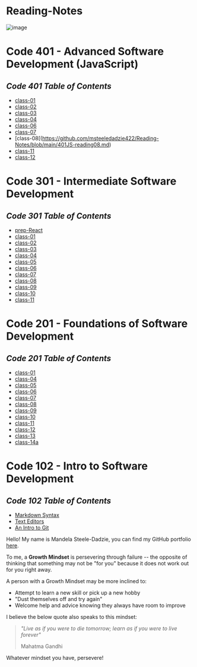 # Reading-Notes

![image](https://media.istockphoto.com/vectors/watering-brain-plant-vector-id478934002?b=1&k=20&m=478934002&s=612x612&w=0&h=uDTKfKDBsbNinsbGiJ9w_ucUBYU0cUQItupuqIExCV0=)

# Code 401 - Advanced Software Development (JavaScript)

## _Code 401 Table of Contents_

- [class-01](https://github.com/msteeledadzie422/Reading-Notes/blob/main/401JS-reading01.md)
- [class-02](https://github.com/msteeledadzie422/Reading-Notes/blob/main/401JS-reading02.md)
- [class-03](https://github.com/msteeledadzie422/Reading-Notes/blob/main/401JS-reading03.md)
- [class-04](https://github.com/msteeledadzie422/Reading-Notes/blob/main/401JS-reading04.md)
- [class-06](https://github.com/msteeledadzie422/Reading-Notes/blob/main/401JS-reading06.md)
- [class-07](https://github.com/msteeledadzie422/Reading-Notes/blob/main/401JS-reading07.md)
- [class-08[(https://github.com/msteeledadzie422/Reading-Notes/blob/main/401JS-reading08.md)
- [class-11](https://github.com/msteeledadzie422/Reading-Notes/blob/main/401JS-reading11.md)
- [class-12](https://github.com/msteeledadzie422/Reading-Notes/blob/main/401JS-reading12.md)

# Code 301 - Intermediate Software Development

## _Code 301 Table of Contents_
- [prep-React](https://github.com/msteeledadzie422/Reading-Notes/blob/main/301-prep-diveintoreact.md)
- [class-01](https://github.com/msteeledadzie422/Reading-Notes/blob/main/301-reading01.md)
- [class-02](https://github.com/msteeledadzie422/Reading-Notes/blob/main/301-reading02.md)
- [class-03](https://github.com/msteeledadzie422/Reading-Notes/blob/main/301-reading03.md)
- [class-04](https://github.com/msteeledadzie422/Reading-Notes/blob/main/301-reading04.md)
- [class-05](https://github.com/msteeledadzie422/Reading-Notes/blob/main/301-reading05.md)
- [class-06](https://github.com/msteeledadzie422/Reading-Notes/blob/main/301-reading06.md)
- [class-07](https://github.com/msteeledadzie422/Reading-Notes/blob/main/301-reading07.md)
- [class-08](https://github.com/msteeledadzie422/Reading-Notes/blob/main/301-reading08.md)
- [class-09](https://github.com/msteeledadzie422/Reading-Notes/blob/main/301-reading09.md)
- [class-10](https://github.com/msteeledadzie422/Reading-Notes/blob/main/301-reading10.md)
- [class-11](https://github.com/msteeledadzie422/Reading-Notes/blob/main/301-reading11.md)

# Code 201 - Foundations of Software Development

## _Code 201 Table of Contents_
- [class-01](https://github.com/msteeledadzie422/Reading-Notes/blob/main/201-class-01)
- [class-04](https://github.com/msteeledadzie422/Reading-Notes/blob/main/201-reading04.md)
- [class-05](https://github.com/msteeledadzie422/Reading-Notes/blob/main/201-reading05.md)
- [class-06](https://github.com/msteeledadzie422/Reading-Notes/tree/main/201-reading06.md)
- [class-07](https://github.com/msteeledadzie422/Reading-Notes/blob/main/201-reading07.md)
- [class-08](https://github.com/msteeledadzie422/Reading-Notes/blob/main/201-reading08.md)
- [class-09](https://github.com/msteeledadzie422/Reading-Notes/blob/main/201-reading09.md)
- [class-10](https://github.com/msteeledadzie422/Reading-Notes/blob/main/201-reading10.md)
- [class-11](https://github.com/msteeledadzie422/Reading-Notes/blob/main/201-reading11.md)
- [class-12](https://github.com/msteeledadzie422/Reading-Notes/blob/main/201-reading12.md)
- [class-13](https://github.com/msteeledadzie422/Reading-Notes/blob/main/201-reading13.md)
- [class-14a](https://github.com/msteeledadzie422/Reading-Notes/blob/main/201-reading14a.md)

# Code 102 - Intro to Software Development

## _Code 102 Table of Contents_
- [Markdown Syntax](https://github.com/msteeledadzie422/Reading-Notes/blob/main/MarkdownReadingNotes.md)
- [Text Editors](https://github.com/msteeledadzie422/Reading-Notes/blob/main/The%20Coders%20Computer%20Reading.md)
- [An Intro to Git](https://github.com/msteeledadzie422/Reading-Notes/blob/main/GitIntroReadingNotes.md)

Hello! My name is Mandela Steele-Dadzie, you can find my GitHub portfolio [here](https://github.com/msteeledadzie422).

To me, a **Growth Mindset** is persevering through failure -- the opposite of thinking that something may not be "for you" because it does not work out for you right away.

A person with a Growth Mindset may be more inclined to: 
  - Attempt to learn a new skill or pick up a new hobby
  - "Dust themselves off and try again"
  - Welcome help and advice knowing they always have room to improve

I believe the below quote also speaks to this mindset:

> *"Live as if you were to die tomorrow; learn as if you were to live forever"*
>
> Mahatma Gandhi

Whatever mindset you have, persevere!
